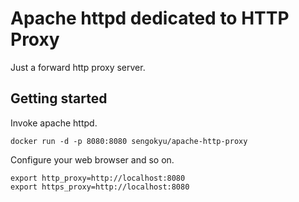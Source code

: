 # Apache httpd dedicated to HTTP Proxy

Just a forward http proxy server.

## Getting started

Invoke apache httpd.

```console
docker run -d -p 8080:8080 sengokyu/apache-http-proxy
```

Configure your web browser and so on.

```console
export http_proxy=http://localhost:8080
export https_proxy=http://localhost:8080
```
